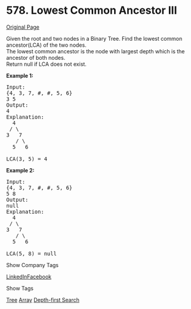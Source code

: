 # 578. Lowest Common Ancestor III        
[Original Page](https://www.lintcode.com/problem/lowest-common-ancestor-iii/description)     

Given the root and two nodes in a Binary Tree. Find the lowest common ancestor(LCA) of the two nodes.  
The lowest common ancestor is the node with largest depth which is the ancestor of both nodes.  
Return null if LCA does not exist.  


**Example 1:**  
<pre>
Input: 
{4, 3, 7, #, #, 5, 6}
3 5
Output: 
4
Explanation:
  4
 / \
3   7
   / \
  5   6

LCA(3, 5) = 4
</pre>

**Example 2:**  
<pre>
Input: 
{4, 3, 7, #, #, 5, 6}
5 8
Output: 
null
Explanation:
  4
 / \
3   7
   / \
  5   6

LCA(5, 8) = null
</pre>


<div>

<div id="company_tags" class="btn btn-xs btn-warning">Show Company Tags</div>

<span class="hidebutton">[LinkedIn](/company/LinkedIn/)</span><span class="hidebutton">[Facebook](/company/facebook/)</span></div>

<div>

<div id="tags" class="btn btn-xs btn-warning">Show Tags</div>

<span class="hidebutton">[Tree](/tag/tree/) [Array](/tag/array/) [Depth-first Search](/tag/depth-first-search/)</span></div>